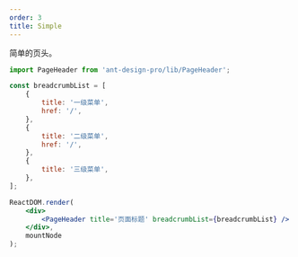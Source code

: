 ```yaml
---
order: 3
title: Simple
---
```


简单的页头。

```jsx
import PageHeader from 'ant-design-pro/lib/PageHeader';

const breadcrumbList = [
    {
        title: '一级菜单',
        href: '/',
    },
    {
        title: '二级菜单',
        href: '/',
    },
    {
        title: '三级菜单',
    },
];

ReactDOM.render(
    <div>
        <PageHeader title='页面标题' breadcrumbList={breadcrumbList} />
    </div>,
    mountNode
);
```

<style>
#scaffold-src-components-PageHeader-demo-simple .code-box-demo {
  background: #f2f4f5;
}
</style>
